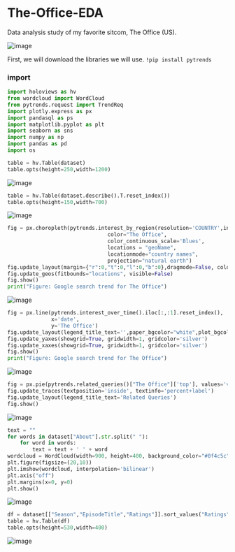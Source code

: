 # The-Office-EDA
Data analysis study of my favorite sitcom, The Office (US).

![image](https://user-images.githubusercontent.com/63750425/184617310-53e52864-4370-4981-a9ee-93a0b3954a8b.png)

First, we will download the libraries we will use.
`!pip install pytrends`



### import
```Python
import holoviews as hv
from wordcloud import WordCloud
from pytrends.request import TrendReq
import plotly.express as px
import pandasql as ps
import matplotlib.pyplot as plt
import seaborn as sns
import numpy as np
import pandas as pd
import os
```

```Python
table = hv.Table(dataset)
table.opts(height=250,width=1200)
```

![image](https://user-images.githubusercontent.com/63750425/184617570-b73a4258-fa1c-45e1-a915-2f45db7bc2c9.png)

```Python
table = hv.Table(dataset.describe().T.reset_index())
table.opts(height=150,width=700)
```

![image](https://user-images.githubusercontent.com/63750425/184617647-64ecf718-4f0d-40f5-961b-d0c80f4a95ba.png)

```Python
fig = px.choropleth(pytrends.interest_by_region(resolution='COUNTRY',inc_geo_code=True).reset_index(),
                                color="The Office", 
                                color_continuous_scale='Blues',
                                locations = "geoName",
                                locationmode="country names",
                                projection="natural earth")
fig.update_layout(margin={"r":0,"t":0,"l":0,"b":0},dragmode=False, coloraxis_showscale=False)
fig.update_geos(fitbounds="locations", visible=False)
fig.show()
print("Figure: Google search trend for The Office")
```

![image](https://user-images.githubusercontent.com/63750425/184617741-2ec86dc6-f791-4880-9656-de22d54766ad.png)

```Python
fig = px.line(pytrends.interest_over_time().iloc[:,:1].reset_index(), 
              x='date', 
              y='The Office')
fig.update_layout(legend_title_text='',paper_bgcolor="white",plot_bgcolor='rgba(0,0,0,0)')
fig.update_yaxes(showgrid=True, gridwidth=1, gridcolor='silver')
fig.update_xaxes(showgrid=True, gridwidth=1, gridcolor='silver')
fig.show()
print("Figure: Google search trend for The Office")
```

![image](https://user-images.githubusercontent.com/63750425/184617793-d32eaa69-a263-448f-a9e0-2cd26d311925.png)


```Python
fig = px.pie(pytrends.related_queries()["The Office"]['top'], values='value', names='query',color_discrete_sequence=px.colors.qualitative.G10)
fig.update_traces(textposition='inside', textinfo='percent+label')
fig.update_layout(legend_title_text='Related Queries')
fig.show()
```

![image](https://user-images.githubusercontent.com/63750425/184617893-41c42e97-3064-4063-9a25-61bf929dcfb0.png)

```Python
text = ""
for words in dataset["About"].str.split(" "):
    for word in words:
        text = text + ' ' + word
wordcloud = WordCloud(width=900, height=400, background_color="#0f4c5c").generate(text)
plt.figure(figsize=(20,10))
plt.imshow(wordcloud, interpolation='bilinear')
plt.axis("off")
plt.margins(x=0, y=0)
plt.show()
```

![image](https://user-images.githubusercontent.com/63750425/184617947-55f3008e-23ee-4872-992d-427a1415399f.png)

```Python
df = dataset[["Season","EpisodeTitle","Ratings"]].sort_values("Ratings",ascending=False).head(20).reset_index(drop=True)
table = hv.Table(df)
table.opts(height=530,width=400)
```

![image](https://user-images.githubusercontent.com/63750425/184617999-9a55c291-2b69-4692-81ff-13576cecdd8b.png)
